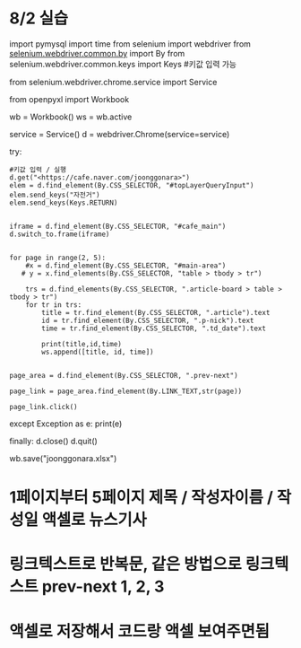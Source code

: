  

# 8/2 실습

import pymysql import time from selenium import webdriver from [selenium.webdriver.common.by](http://selenium.webdriver.common.by/) import By from selenium.webdriver.common.keys import Keys #키값 입력 가능

from selenium.webdriver.chrome.service import Service

from openpyxl import Workbook

wb = Workbook() ws = wb.active

service = Service() d = webdriver.Chrome(service=service)

try:

```
#키값 입력 / 실행
d.get("<https://cafe.naver.com/joonggonara>")
elem = d.find_element(By.CSS_SELECTOR, "#topLayerQueryInput")
elem.send_keys("자전거")
elem.send_keys(Keys.RETURN)


iframe = d.find_element(By.CSS_SELECTOR, "#cafe_main")
d.switch_to.frame(iframe)


for page in range(2, 5):
    #x = d.find_element(By.CSS_SELECTOR, "#main-area")
   # y = x.find_elements(By.CSS_SELECTOR, "table > tbody > tr")

    trs = d.find_elements(By.CSS_SELECTOR, ".article-board > table > tbody > tr")
    for tr in trs:
        title = tr.find_element(By.CSS_SELECTOR, ".article").text
        id = tr.find_element(By.CSS_SELECTOR, ".p-nick").text
        time = tr.find_element(By.CSS_SELECTOR, ".td_date").text

        print(title,id,time)
        ws.append([title, id, time])


page_area = d.find_element(By.CSS_SELECTOR, ".prev-next")

page_link = page_area.find_element(By.LINK_TEXT,str(page))

page_link.click()
```

except Exception as e: print(e)

finally: d.close() d.quit()

wb.save("joonggonara.xlsx")

# 1페이지부터 5페이지 제목 / 작성자이름 / 작성일 액셀로 뉴스기사

# 링크텍스트로 반복문, 같은 방법으로 링크텍스트 prev-next 1, 2, 3

# 액셀로 저장해서 코드랑 액셀 보여주면됨